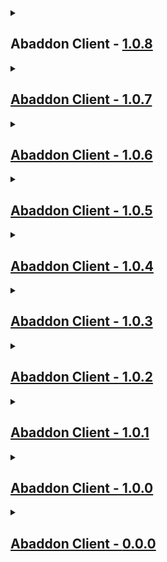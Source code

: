 <details close>
<summary><h2>
  Abaddon Client - <a href="https://www.curseforge.com/minecraft/modpacks/abaddon-client/files/5980501">1.0.8
</h2></summary><br>

- Additions
  - none
- Updates
  - Mods
    - none
  - Configs
    - none
- Fixes
  - Controls Config
- Reverts / Removals
  - Reverts
    - none
  - Removals
    - Keybind Hider
</details>

<details close>
<summary><h2>
  Abaddon Client - 1.0.7
</h2></summary><br>

- Additions
  - Durability Tooltip + SuperMartihn642's Config Library
  - YDM's Weapon Master
- Updates
  - Mods
    - none
  - Configs
    - Ambient Sounds (Plains Volume)
- Fixes
  - none
- Reverts / Removals
  - Reverts
    - none
  - Removals
    - none
</details>

<details close>
<summary><h2>
  Abaddon Client - 1.0.6
</h2></summary><br>

- Additions
  - Fast Paintings (Disabled) + Moonlight Library (Disabled)
  - Title Screen Mobs
- Updates
  - Mods
    - none
  - Configs
    - none
- Fixes
  - none
- Reverts / Removals
  - Reverts
    - none
  - Removals
    - none
</details>

<details close>
<summary><h2>
  Abaddon Client - 1.0.5
</h2></summary><br>

- Additions
  - EMI Enchants
  - EMI Ores
  - EMIEffect
- Updates
  - Mods
    - No Chat Reports (Disabled)
  - Configs
    - none
- Fixes
  - Ability to See Server Info
- Reverts / Removals
  - Reverts
    - none
  - Removals
    - none
</details>

<details close>
<summary><h2>
  Abaddon Client - 1.0.4
</h2></summary><br>

- Additions
  - none
- Updates
  - Mods
    - none
  - Configs
    - Default Configuration (Tweaks)
- Fixes
  - none
- Reverts / Removals
  - Reverts
    - none
  - Removals
    - Resourcepacks
    - Shaderpacks
</details>

<details close>
<summary><h2>
  Abaddon Client - 1.0.3
</h2></summary><br>

- Additions
  - Dynamic Music
  - DynamicTrim
  - Fusion
  - HorseStatsMod
  - Overflowing Bars + Puzzles Lib
  - Party Parrots
  - Spyglass Improvements
- Updates
  - Mods
    - none
  - Configs
    - none
- Fixes
  - none
- Reverts / Removals
  - Reverts
    - Other Incompatible Mods (Disabled)
  - Removals
    - none
</details>

<details close>
<summary><h2>
  Abaddon Client - 1.0.2
</h2></summary><br>

- Additions
  - Equipment Compare
- Updates
  - Mods
    - none
  - Configs
    - Default Configuration
- Fixes
  - none
- Reverts / Removals
  - Reverts
    - none
  - Removals
    - none
</details>

<details close>
<summary><h2>
  Abaddon Client - 1.0.1
</h2></summary><br>

- Additions
  - Let Sleeping Dogs Lie + iChunUtil
  - Loot Journal
- Updates
  - Mods
    - none
  - Configs
    - Better Mods Button (Missing)
- Fixes
  - Presence Footsteps (mods.toml) + Prism Modpack Instead of CurseForge
- Reverts / Removals
  - Reverts
    - none
  - Removals
    - none
</details>

<details close>
<summary><h2>
  Abaddon Client - 1.0.0
</h2></summary><br>

- Additions
  - All 100 mods
- Updates
  - Mods
    - none
  - Configs
    - Only Modified
- Fixes
  - Running on Hypixel
- Reverts / Removals
  - Reverts
    - none
  - Removals
    - Brute Force Culling
    - Other Incompatible Server Mods
</details>

<details close>
<summary><h2>
  Abaddon Client - <a href="">0.0.0
</h2></summary><br>

- Additions
  - none
- Updates
  - Mods
    - none
  - Configs
    - none
- Fixes
  - none
- Reverts / Removals
  - Reverts
    - none
  - Removals
    - none
</details>
